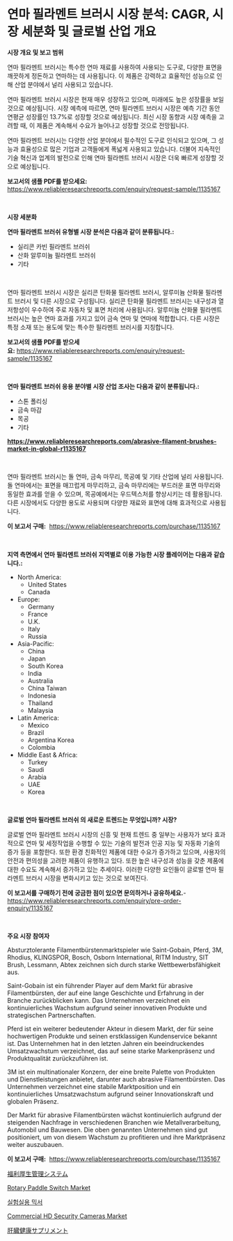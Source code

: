 <p><h1>연마 필라멘트 브러시 시장 분석: CAGR, 시장 세분화 및 글로벌 산업 개요</h1></p><p><strong>시장 개요 및 보고 범위</strong></p>
<p><p>연마 필라멘트 브러시는 특수한 연마 재료를 사용하여 사용되는 도구로, 다양한 표면을 깨끗하게 정돈하고 연마하는 데 사용됩니다. 이 제품은 강력하고 효율적인 성능으로 인해 산업 분야에서 널리 사용되고 있습니다.</p><p>연마 필라멘트 브러시 시장은 현재 매우 성장하고 있으며, 미래에도 높은 성장률을 보일 것으로 예상됩니다. 시장 예측에 따르면, 연마 필라멘트 브러시 시장은 예측 기간 동안 연평균 성장률인 13.7%로 성장할 것으로 예상됩니다. 최신 시장 동향과 시장 예측을 고려할 때, 이 제품은 계속해서 수요가 늘어나고 성장할 것으로 전망됩니다. </p><p>연마 필라멘트 브러시는 다양한 산업 분야에서 필수적인 도구로 인식되고 있으며, 그 성능과 효율성으로 많은 기업과 고객들에게 폭넓게 사용되고 있습니다. 더불어 지속적인 기술 혁신과 업계의 발전으로 인해 연마 필라멘트 브러시 시장은 더욱 빠르게 성장할 것으로 예상됩니다.</p></p>
<p><strong>보고서의 샘플 PDF를 받으세요:</strong> <a href="https://www.reliableresearchreports.com/enquiry/request-sample/1135167">https://www.reliableresearchreports.com/enquiry/request-sample/1135167</a></p>
<p>&nbsp;</p>
<p><strong>시장 세분화</strong></p>
<p><strong>연마 필라멘트 브러쉬 유형별 시장 분석은 다음과 같이 분류됩니다.:</strong></p>
<p><ul><li>실리콘 카빈 필라멘트 브러쉬</li><li>산화 알루미늄 필라멘트 브러쉬</li><li>기타</li></ul></p>
<p>&nbsp;</p>
<p><p>연마 필라멘트 브러시 시장은 실리콘 탄화물 필라멘트 브러시, 알루미늄 산화물 필라멘트 브러시 및 다른 시장으로 구성됩니다. 실리콘 탄화물 필라멘트 브러시는 내구성과 열 저항성이 우수하여 주로 자동차 및 표면 처리에 사용됩니다. 알루미늄 산화물 필라멘트 브러시는 높은 연마 효과를 가지고 있어 금속 연마 및 연마에 적합합니다. 다른 시장은 특정 소재 또는 용도에 맞는 특수한 필라멘트 브러시를 지칭합니다.</p></p>
<p><strong>보고서의 샘플 PDF를 받으세요:</strong>&nbsp;<a href="https://www.reliableresearchreports.com/enquiry/request-sample/1135167">https://www.reliableresearchreports.com/enquiry/request-sample/1135167</a></p>
<p>&nbsp;</p>
<p><strong> 연마 필라멘트 브러쉬 응용 분야별 시장 산업 조사는 다음과 같이 분류됩니다.:</strong></p>
<p><ul><li>스톤 폴리싱</li><li>금속 마감</li><li>목공</li><li>기타</li></ul></p>
<p><strong><a href="https://www.reliableresearchreports.com/abrasive-filament-brushes-market-in-global-r1135167">https://www.reliableresearchreports.com/abrasive-filament-brushes-market-in-global-r1135167</a></strong></p>
<p>&nbsp;</p>
<p><p>연마 필라멘트 브러시는 돌 연마, 금속 마무리, 목공예 및 기타 산업에 널리 사용됩니다. 돌 연마에서는 표면을 매끄럽게 마무리하고, 금속 마무리에는 부드러운 표면 마무리와 동일한 효과를 얻을 수 있으며, 목공예에서는 우드텍스처를 향상시키는 데 활용됩니다. 다른 시장에서도 다양한 용도로 사용되며 다양한 재료와 표면에 대해 효과적으로 사용됩니다.</p></p>
<p><strong>이 보고서 구매:</strong>&nbsp; <a href="https://www.reliableresearchreports.com/purchase/1135167">https://www.reliableresearchreports.com/purchase/1135167</a></p>
<p>&nbsp;</p>
<p><strong>지역 측면에서 연마 필라멘트 브러쉬 지역별로 이용 가능한 시장 플레이어는 다음과 같습니다.:</strong></p>
<p><ul>
    <li>
        North America:
        <ul>
            <li>United States</li>
            <li>Canada</li>
        </ul>
    </li>
    <li>
        Europe:
        <ul>
            <li>Germany</li>
            <li>France</li>
            <li>U.K.</li>
            <li>Italy</li>
            <li>Russia</li>
        </ul>
    </li>
    <li>
        Asia-Pacific:
        <ul>
            <li>China</li>
            <li>Japan</li>
            <li>South Korea</li>
            <li>India</li>
            <li>Australia</li>
            <li>China Taiwan</li>
            <li>Indonesia</li>
            <li>Thailand</li>
            <li>Malaysia</li>
        </ul>
    </li>
    <li>
        Latin America:
        <ul>
            <li>Mexico</li>
            <li>Brazil</li>
            <li>Argentina Korea</li>
            <li>Colombia</li>
        </ul>
    </li>
    <li>
        Middle East & Africa:
        <ul>
            <li>Turkey</li>
            <li>Saudi</li>
            <li>Arabia</li>
            <li>UAE</li>
            <li>Korea</li>
        </ul>
    </li>
    </ul></p>
<p>&nbsp;</p>
<p><strong>글로벌 연마 필라멘트 브러쉬 의 새로운 트렌드는 무엇입니까? 시장?</strong></p>
<p><p>글로벌 연마 필라멘트 브러시 시장의 신흥 및 현재 트렌드 중 일부는 사용자가 보다 효과적으로 연마 및 세정작업을 수행할 수 있는 기술의 발전과 인공 지능 및 자동화 기술의 증가 등을 포함한다. 또한 환경 친화적인 제품에 대한 수요가 증가하고 있으며, 사용자의 안전과 편의성을 고려한 제품이 유행하고 있다. 또한 높은 내구성과 성능을 갖춘 제품에 대한 수요도 계속해서 증가하고 있는 추세이다. 이러한 다양한 요인들이 글로벌 연마 필라멘트 브러시 시장을 변화시키고 있는 것으로 보여진다.</p></p>
<p><strong>이 보고서를 구매하기 전에 궁금한 점이 있으면 문의하거나 공유하세요.</strong>- <a href="https://www.reliableresearchreports.com/enquiry/pre-order-enquiry/1135167">https://www.reliableresearchreports.com/enquiry/pre-order-enquiry/1135167</a></p>
<p>&nbsp;</p>
<p><strong>주요 시장 참여자</strong></p>
<p><p>Absturztolerante Filamentbürstenmarktspieler wie Saint-Gobain, Pferd, 3M, Rhodius, KLINGSPOR, Bosch, Osborn International, RITM Industry, SIT Brush, Lessmann, Abtex zeichnen sich durch starke Wettbewerbsfähigkeit aus. </p><p>Saint-Gobain ist ein führender Player auf dem Markt für abrasive Filamentbürsten, der auf eine lange Geschichte und Erfahrung in der Branche zurückblicken kann. Das Unternehmen verzeichnet ein kontinuierliches Wachstum aufgrund seiner innovativen Produkte und strategischen Partnerschaften. </p><p>Pferd ist ein weiterer bedeutender Akteur in diesem Markt, der für seine hochwertigen Produkte und seinen erstklassigen Kundenservice bekannt ist. Das Unternehmen hat in den letzten Jahren ein beeindruckendes Umsatzwachstum verzeichnet, das auf seine starke Markenpräsenz und Produktqualität zurückzuführen ist. </p><p>3M ist ein multinationaler Konzern, der eine breite Palette von Produkten und Dienstleistungen anbietet, darunter auch abrasive Filamentbürsten. Das Unternehmen verzeichnet eine stabile Marktposition und ein kontinuierliches Umsatzwachstum aufgrund seiner Innovationskraft und globalen Präsenz. </p><p>Der Markt für abrasive Filamentbürsten wächst kontinuierlich aufgrund der steigenden Nachfrage in verschiedenen Branchen wie Metallverarbeitung, Automobil und Bauwesen. Die oben genannten Unternehmen sind gut positioniert, um von diesem Wachstum zu profitieren und ihre Marktpräsenz weiter auszubauen.</p></p>
<p><strong>이 보고서 구매:</strong>&nbsp;&nbsp;<a href="https://www.reliableresearchreports.com/purchase/1135167">https://www.reliableresearchreports.com/purchase/1135167</a></p>
<p><p><a href="https://medium.com/@barrymundy88/%E7%A6%8F%E5%88%A9%E7%AE%A1%E7%90%86%E3%82%B7%E3%82%B9%E3%83%86%E3%83%A0%E5%B8%82%E5%A0%B4%E3%81%AF-%E5%B8%82%E5%A0%B4%E3%82%B7%E3%82%A7%E3%82%A2-%E5%B8%82%E5%A0%B4%E3%83%88%E3%83%AC%E3%83%B3%E3%83%89-%E5%B8%82%E5%A0%B4%E6%88%90%E9%95%B7%E3%81%AB%E9%96%A2%E3%81%99%E3%82%8B%E6%83%85%E5%A0%B1%E3%82%92%E6%8F%90%E4%BE%9B%E3%81%97%E3%81%BE%E3%81%99-ce1c27608d64">福利厚生管理システム</a></p><p><a href="https://github.com/Glendatilghmankmgz0rbhwpy/Market-Research-Report-List-2/blob/main/rotary-paddle-switch-market.md">Rotary Paddle Switch Market</a></p><p><a href="https://medium.com/@electat2023/%EC%97%B0%EA%B5%AC%EC%86%8C-%EB%AF%B9%EC%84%9C-%EC%8B%9C%EC%9E%A5-%EC%84%B1%EA%B3%B5%EC%A0%81%EC%9D%B8-%EB%B9%84%EC%A6%88%EB%8B%88%EC%8A%A4-%EC%A0%84%EB%9E%B5%EC%9D%84-%EC%9C%84%ED%95%9C-%EC%97%B4%EC%87%A0-2031%EB%85%84%EA%B9%8C%EC%A7%80-%EC%98%88%EC%B8%A1-7ee5c89cbaea">실험실용 믹서</a></p><p><a href="https://github.com/dx0328/Market-Research-Report-List-2/blob/main/commercial-hd-security-cameras-market.md">Commercial HD Security Cameras Market</a></p><p><a href="https://medium.com/@darieenson678546/%E8%82%9D%E8%87%93%E5%81%A5%E5%BA%B7%E3%82%B5%E3%83%97%E3%83%AA%E3%83%A1%E3%83%B3%E3%83%88%E5%B8%82%E5%A0%B4%E3%83%AC%E3%83%9D%E3%83%BC%E3%83%88%E3%81%AF-%E3%81%93%E3%81%AE%E5%B8%82%E5%A0%B4%E3%81%AE%E6%9C%80%E6%96%B0%E3%83%88%E3%83%AC%E3%83%B3%E3%83%89%E3%81%A8%E6%88%90%E9%95%B7%E6%A9%9F%E4%BC%9A%E3%82%92%E6%98%8E%E3%82%89%E3%81%8B%E3%81%AB%E3%81%97%E3%81%A6%E3%81%84%E3%81%BE%E3%81%99-50d17771b5c1">肝臓健康サプリメント</a></p></p>